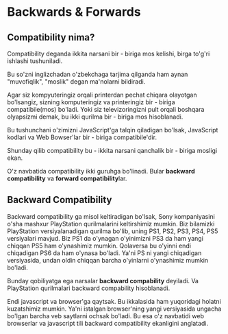 # Backwards & Forwards

## Compatibility nima?

Compatibility deganda ikkita narsani bir - biriga mos kelishi, birga to'g'ri ishlashi tushuniladi.

Bu so'zni inglizchadan o'zbekchaga tarjima qilganda ham aynan "muvofiqlik", "moslik" degan ma'nolarni bildiradi.

Agar siz kompyuteringiz orqali printerdan pechat chiqara olayotgan bo'lsangiz, sizning komputeringiz va printeringiz bir - biriga compatibile(mos) bo'ladi. Yoki siz televizoringizni pult orqali boshqara olyapsizmi demak, bu ikki qurilma bir - biriga mos hisoblanadi.

Bu tushunchani o'zimizni JavaScript'ga talqin qiladigan bo'lsak, JavaScript kodlari va Web Bowser'lar bir - biriga compatibile'dir.

Shunday qilib compatibility bu - ikkita narsani qanchalik bir - biriga mosligi ekan.

O'z navbatida compatibility ikki guruhga bo'linadi. Bular **backward compatibility** va **forward compatibility**lar.

## Backward Compatibility

Backward compatibility ga misol keltiradigan bo'lsak, Sony kompaniyasini o'sha mashxur PlayStation qurilmalarini keltirshimiz mumkin. Biz bilamizki PlayStation versiyalanadigan qurilma bo'lib, uning PS1, PS2, PS3, PS4, PS5 versiyalari mavjud. Biz PS1 da o'ynagan o'yinimizni PS3 da ham yangi chiqqan PS5 ham o'ynashimiz mumkin. Qolaversa bu o'yinni endi chiqadigan PS6 da ham o'ynasa bo'ladi. Ya'ni PS ni yangi chiqadigan versiyasida, undan oldin chiqqan barcha o'yinlarni o'ynashimiz mumkin bo'ladi.

Bunday qobiliyatga ega narsalar **backward compability** deyiladi. Va PlayStation qurilmalari backward compability hisoblanadi.

Endi javascript va browser'ga qaytsak. Bu ikkalasida ham yuqoridagi holatni kuzatshimiz mumkin. Ya'ni istalgan browser'ning yangi versiyasida ungacha bo'lgan barcha veb saytlarni ochsak bo'ladi. Bu esa o'z navbatidi web browserlar va javascript tili backward compatibility ekanligini anglatadi.
